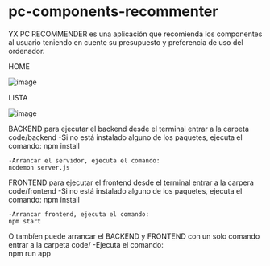 ﻿# pc-components-recommenter
 
 YX PC RECOMMENDER es una aplicación que recomienda los componentes al usuario teniendo en cuente su presupuesto y preferencia de uso del ordenador.
 
HOME

![image](https://user-images.githubusercontent.com/93156255/217848408-15279423-09d9-4653-8d9c-b23ec2a9571c.png)

LISTA

![image](https://user-images.githubusercontent.com/93156255/217848574-3a071339-9f4a-4552-8b8f-17e92d8ae713.png)


BACKEND
  para ejecutar el backend desde el terminal
    entrar a la carpeta code/backend
    -Si no está instalado alguno de los paquetes, ejecuta el comando:
    npm install
    
    -Arrancar el servidor, ejecuta el comando: 
    nodemon server.js
    
FRONTEND
  para ejecutar el frontend desde el terminal
    entrar a la carpera code/frontend
    -Si no está instalado alguno de los paquetes, ejecuta el comando: 
    npm install
    
    -Arrancar frontend, ejecuta el comando:
    npm start
    
 O tambíen puede arrancar el BACKEND y FRONTEND con un solo comando
  entrar a la carpeta code/
  -Ejecuta el comando:  
  npm run app

